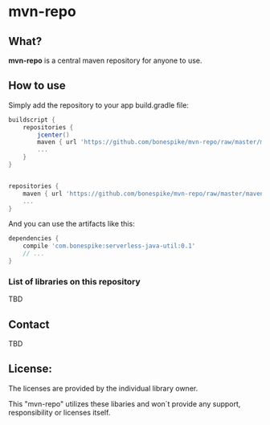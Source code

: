 mvn-repo
========

## What?

__mvn-repo__ is a central maven repository for anyone to use.

## How to use

Simply add the repository to your app build.gradle file:
```groovy
buildscript {
    repositories {
        jcenter()
        maven { url 'https://github.com/bonespike/mvn-repo/raw/master/maven-deploy' }
        ...
    }
}


repositories {
    maven { url 'https://github.com/bonespike/mvn-repo/raw/master/maven-deploy' }
    ...
}

```

And you can use the artifacts like this:
```groovy
dependencies {
	compile 'com.bonespike:serverless-java-util:0.1'
	// ...
}
```

### List of libraries on this repository

TBD

## Contact

TBD

## License:
The licenses are provided by the individual library owner.

This "mvn-repo" utilizes these libaries and won´t provide any support, responsibility or licenses itself.

